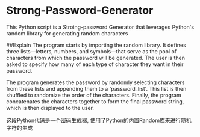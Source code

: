 # Strong-Password-Generator
This Python script is a Stroing-password Generator that leverages Python's random library for generating random characters

##Explain
The program starts by importing the random library. It defines three lists—letters, numbers, and symbols—that serve as the pool of characters from which the password will be generated. The user is then asked to specify how many of each type of character they want in their password.

The program generates the password by randomly selecting characters from these lists and appending them to a 'password_list'.
This list is then shuffled to randomize the order of the characters. Finally, the program concatenates the characters together to form the final password string, which is then displayed to the user.

这段Python代码是一个密码生成器, 使用了Python的内置Random库来进行随机字符的生成

